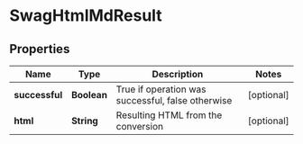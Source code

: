 
# SwagHtmlMdResult

## Properties
Name | Type | Description | Notes
------------ | ------------- | ------------- | -------------
**successful** | **Boolean** | True if operation was successful, false otherwise |  [optional]
**html** | **String** | Resulting HTML from the conversion |  [optional]



